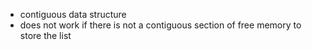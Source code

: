 - contiguous data structure
- does not work if there is not a contiguous section of free memory to store the list